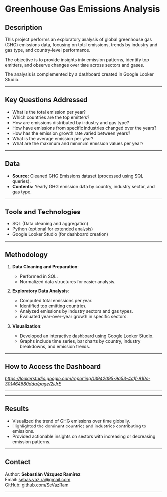 # Greenhouse Gas Emissions Analysis

## Description
This project performs an exploratory analysis of global greenhouse gas (GHG) emissions data, focusing on total emissions, trends by industry and gas type, and country-level performance.

The objective is to provide insights into emission patterns, identify top emitters, and observe changes over time across sectors and gases.

The analysis is complemented by a dashboard created in Google Looker Studio.

---

## Key Questions Addressed
- What is the total emission per year?
- Which countries are the top emitters?
- How are emissions distributed by industry and gas type?
- How have emissions from specific industries changed over the years?
- How has the emission growth rate varied between years?
- What is the average emission per year?
- What are the maximum and minimum emission values per year?

---

## Data
- **Source:** Cleaned GHG Emissions dataset (processed using SQL queries).
- **Contents:** Yearly GHG emission data by country, industry sector, and gas type.

---

## Tools and Technologies
- SQL (Data cleaning and aggregation)
- Python (optional for extended analysis)
- Google Looker Studio (for dashboard creation)

---

## Methodology
1. **Data Cleaning and Preparation**:
   - Performed in SQL.
   - Normalized data structures for easier analysis.

2. **Exploratory Data Analysis**:
   - Computed total emissions per year.
   - Identified top emitting countries.
   - Analyzed emissions by industry sectors and gas types.
   - Evaluated year-over-year growth in specific sectors.

3. **Visualization**:
   - Developed an interactive dashboard using Google Looker Studio.
   - Graphs include time series, bar charts by country, industry breakdowns, and emission trends.

---

## How to Access the Dashboard
  
*https://lookerstudio.google.com/reporting/13942095-9a53-4c1f-910c-301464680dda/page/2iJrE*

---


---

## Results
- Visualized the trend of GHG emissions over time globally.
- Highlighted the dominant countries and industries contributing to emissions.
- Provided actionable insights on sectors with increasing or decreasing emission patterns.

---

## Contact
Author: **Sebastián Vázquez Ramírez**  
Email: sebas.vaz.ra@gmail.com  
GitHub: [github.com/SeVazRam](https://github.com/SeVazRam)

---
